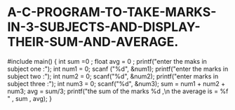# A-C-PROGRAM-TO-TAKE-MARKS-IN-3-SUBJECTS-AND-DISPLAY-THEIR-SUM-AND-AVERAGE.
#include
main()
{
	int sum =0 ; 
float avg = 0 ;
printf("enter the maks in subject one :");
int num1 = 0;
scanf ("%d", &num1);
printf("enter the marks in subject two :");
int num2 = 0;
scanf("%d", &num2); 
printf("enter marks in subject three :");
int num3 = 0;
scanf("%d", &num3);
sum = num1 + num2 + num3;
avg = sum/3;
printf("the sum of the marks %d ,\n the average is = %f " , sum , avg);
}
